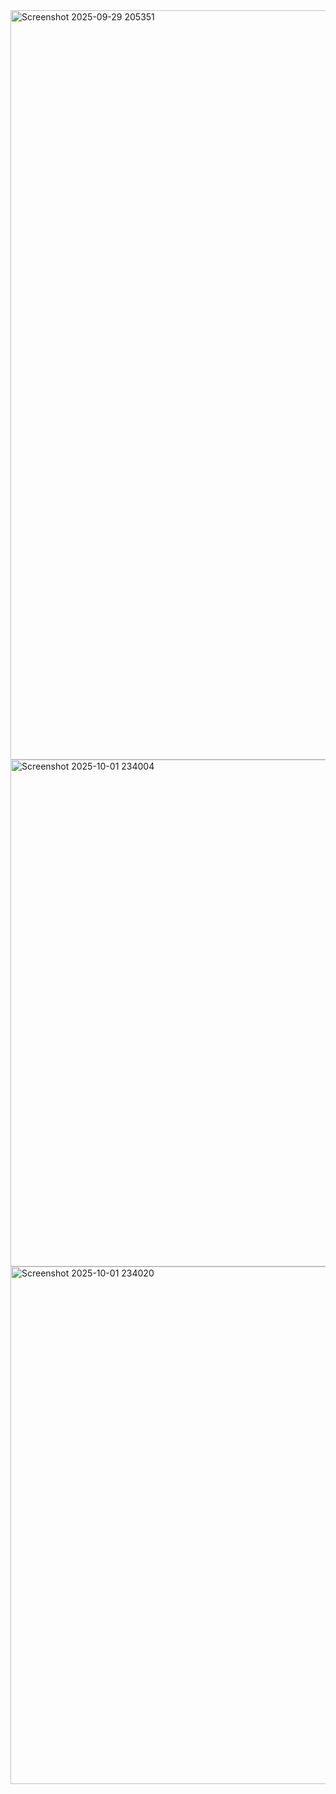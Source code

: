 
<img width="1919" height="1199" alt="Screenshot 2025-09-29 205351" src="https://github.com/user-attachments/assets/c0592177-0ba1-4a9b-be59-d66a9871c86e" />
<img width="946" height="811" alt="Screenshot 2025-10-01 234004" src="https://github.com/user-attachments/assets/9063d394-ae6a-4821-86b3-d80cb5118051" />
<img width="1012" height="828" alt="Screenshot 2025-10-01 234020" src="https://github.com/user-attachments/assets/95039152-a429-435f-a6ba-29de20f377e6" />
